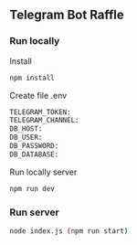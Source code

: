 ## Telegram Bot Raffle

### Run locally

Install

```bash
npm install
```

Create file .env

```bash
TELEGRAM_TOKEN:
TELEGRAM_CHANNEL:
DB_HOST:
DB_USER:
DB_PASSWORD:
DB_DATABASE:
```

Run locally server 

```bash
npm run dev
```

### Run server

```bash
node index.js (npm run start)
```
